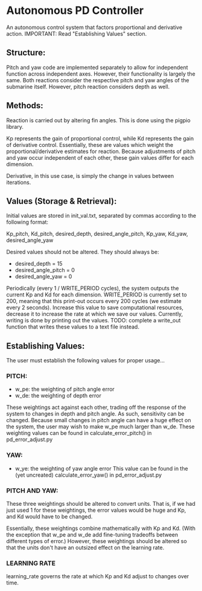 # Autonomous PD Controller
An autonomous control system that factors proportional and derivative action.
IMPORTANT: Read "Establishing Values" section.

## Structure:

Pitch and yaw code are implemented separately to allow for independent function across independent axes.  However, their functionality is largely the same.  Both reactions consider the respective pitch and yaw angles of the submarine itself.  However, pitch reaction considers depth as well.

## Methods:

Reaction is carried out by altering fin angles.  This is done using the pigpio library.

Kp represents the gain of proportional control, while Kd represents the gain of derivative control.  Essentially, these are values which weight the proportional/derivative estimates for reaction.  Because adjustments of pitch and yaw occur independent of each other, these gain values differ for each dimension.

Derivative, in this use case, is simply the change in values between iterations.

## Values (Storage & Retrieval):

Initial values are stored in init_val.txt, separated by commas according to the following format:

Kp_pitch, Kd_pitch, desired_depth, desired_angle_pitch, Kp_yaw, Kd_yaw, desired_angle_yaw

Desired values should not be altered.  They should always be:
* desired_depth = 15
* desired_angle_pitch = 0
* desired_angle_yaw = 0

Periodically (every 1 / WRITE_PERIOD cycles), the system outputs the current Kp and Kd for each dimension.  WRITE_PERIOD is currently set to 200, meaning that this print-out occurs every 200 cycles (we estimate every 2 seconds).  Increase this value to save computational resources, decrease it to increase the rate at which we save our values.  Currently, writing is done by printing out the values.  TODO: complete a write_out function that writes these values to a text file instead.

## Establishing Values:

The user must establish the following values for proper usage...

### PITCH:
* w_pe: the weighting of pitch angle error
* w_de: the weighting of depth error

These weightings act against each other, trading off the response of the system to changes in depth and pitch angle.  As such, sensitivity can be changed.  Because small changes in pitch angle can have a huge effect on the system, the user may wish to make w_pe much larger than w_de.  These weighting values can be found in calculate_error_pitch() in pd_error_adjust.py

### YAW:
* w_ye: the weighting of yaw angle error
This value can be found in the (yet uncreated) calculate_error_yaw() in pd_error_adjust.py

### PITCH AND YAW:
These three weightings should be altered to convert units.  That is, if we had just used 1 for these weightings, the error values would be huge and Kp, and Kd would have to be changed.

Essentially, these weightings combine mathematically with Kp and Kd. (With the exception that w_pe and w_de add fine-tuning tradeoffs between different types of error.)  However, these weightings should be altered so that the units don't have an outsized effect on the learning rate.

### LEARNING RATE
learning_rate governs the rate at which Kp and Kd adjust to changes over time.